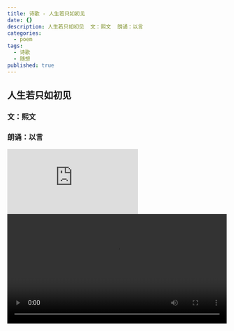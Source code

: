```yaml
---
title: 诗歌 - 人生若只如初见
date: {}
description: 人生若只如初见  文：熙文  朗诵：以言
categories:
  - poem
tags:
  - 诗歌
  - 随想
published: true
---
```

## 人生若只如初见
### 文：熙文
### 朗诵：以言

<iframe frameborder="0" src="https://v.qq.com/txp/iframe/player.html?vid=b0133yxltk4" allowFullScreen="true"></iframe>

<video src="http://xrp001.tk/renshengruozhiruchujian.mp4" controls="controls" width="100%" height="auto"/>


那一个转身

那一次回眸

或者是那一次次的擦肩而过

结果确是相见

居然
&nbsp;
往往解释不了的相见

就会被定义成缘分

于是

陌生就会让自己矜持不已
&nbsp;
初见的那一刻

对方成了人潮中惊鸿一瞥

如果这一刻是一次偶然

那也可以算一次必然

相遇总是没有预期

总是那样顺理成章

“相逢好似初相识

未曾相识已相思”
&nbsp;
再一个转身，

再一次回眸，

或者是再看一眼初见的剪影，

事实却已改变

突然
&nbsp;
往昔渐行渐远

心情日记的扉页上

落满了点点滴滴的墨渍
&nbsp;
爱情

友情

曾经彼此的珍

曾经希望的相识

最后都因为渐行渐远而淡去

而结束
&nbsp;
也许是自己不再美好才带来失望

如果还是初见

或许依旧是憨厚

依旧是美好
&nbsp;
所以害怕相遇

因为相遇后

再也回不到初见

人生的期望

也消散在了一个又一个

初见 初始 初恋的地方

所以如果一切都只如当初相见

该有多好

默契 惊喜……

于是大家都不再只期望着初见

而是走进彼此的生活

于是感伤也如期而至
&nbsp;
人生若只如初见

往昔虽已渐远

陌生终成熟悉

就像夹在日记中的那一叶红枫

虽然早已风干

却依旧残留着初时的芳香

浅淡的无以弥漫

轻慢得无以察觉

只能在咫尺的距离

轻微地呼吸

才能触动自己敏锐的神经

原来早已醉入心髓
&nbsp;
人生若只如初见

也许就碰不见 “泪眼问花花不语” 了
&nbsp;
人生若只如初见

也许就逢不到 “等闲变却故人心” 了
&nbsp;
人生若只如初见

也许就不会说 “愁绪难解释往昔” 了
&nbsp;
然而

人生若只如初见

没有初见后的改变

又何来初见时永恒的美丽
